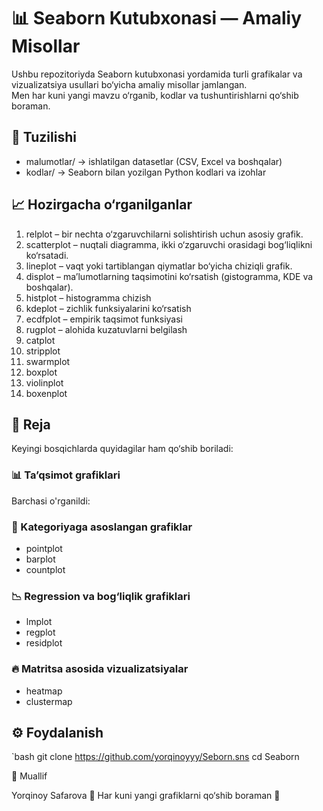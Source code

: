 # 📊 Seaborn Kutubxonasi — Amaliy Misollar  

Ushbu repozitoriyda Seaborn kutubxonasi yordamida turli grafikalar va vizualizatsiya usullari bo‘yicha amaliy misollar jamlangan.  
Men har kuni yangi mavzu o‘rganib, kodlar va tushuntirishlarni qo‘shib boraman.  


## 📂 Tuzilishi  

- malumotlar/ → ishlatilgan datasetlar (CSV, Excel va boshqalar)  
- kodlar/ → Seaborn bilan yozilgan Python kodlari va izohlar  


## 📈 Hozirgacha o‘rganilganlar  

1. relplot – bir nechta o‘zgaruvchilarni solishtirish uchun asosiy grafik.  
2. scatterplot – nuqtali diagramma, ikki o‘zgaruvchi orasidagi bog‘liqlikni ko‘rsatadi.  
3. lineplot – vaqt yoki tartiblangan qiymatlar bo‘yicha chiziqli grafik.  
4. displot – ma’lumotlarning taqsimotini ko‘rsatish (gistogramma, KDE va boshqalar).  
5. histplot – histogramma chizish  
6. kdeplot – zichlik funksiyalarini ko‘rsatish  
7. ecdfplot – empirik taqsimot funksiyasi
8. rugplot – alohida kuzatuvlarni belgilash
9. catplot
10. stripplot
11. swarmplot
12. boxplot
13. violinplot
14. boxenplot  

  
## 📌 Reja  

Keyingi bosqichlarda quyidagilar ham qo‘shib boriladi:  

### 📊 Ta’qsimot grafiklari   
Barchasi o'rganildi:

### 📑 Kategoriyaga asoslangan grafiklar   
- pointplot  
- barplot  
- countplot  

### 📉 Regression va bog‘liqlik grafiklari
- lmplot  
- regplot  
- residplot  

### 🔥 Matritsa asosida vizualizatsiyalar
- heatmap  
- clustermap  


## ⚙️ Foydalanish  

`bash
git clone https://github.com/yorqinoyyy/Seborn.sns
cd Seaborn



👤 Muallif

Yorqinoy Safarova
📌 Har kuni yangi grafiklarni qo‘shib boraman 🚀
